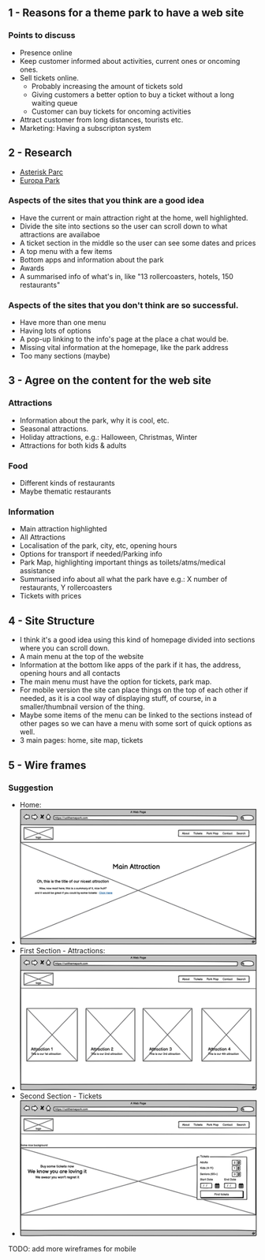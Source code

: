 ## 1 - Reasons for a theme park to have a web site
### Points to discuss
- Presence online
- Keep customer informed about activities, current ones or oncoming ones.
- Sell tickets online.
  - Probably increasing the amount of tickets sold
  - Giving customers a better option to buy a ticket without a long waiting queue
  - Customer can buy tickets for oncoming activities
- Attract customer from long distances, tourists etc.
- Marketing: Having a subscripton system


## 2 - Research

- [Asterisk Parc](asterisk_park/asterisk_park.md)
- [Europa Park](europa_park/europa_park.md)

### Aspects of the sites that you think are a good idea
- Have the current or main attraction right at the home, well highlighted.
- Divide the site into sections so the user can scroll down to what attractions are availaboe
- A ticket section in the middle so the user can see some dates and prices
- A top menu with a few items
- Bottom apps and information about the park
- Awards
- A summarised info of what's in, like "13 rollercoasters, hotels, 150 restaurants"

### Aspects of the sites that you don't think are so successful.
- Have more than one menu
- Having lots of options
- A pop-up linking to the info's page at the place a chat would be.
- Missing vital information at the homepage, like the park address
- Too many sections (maybe)

## 3 - Agree on the content for the web site
### Attractions
- Information about the park, why it is cool, etc.
- Seasonal attractions.
- Holiday attractions, e.g.: Halloween, Christmas, Winter
- Attractions for both kids & adults
### Food
- Different kinds of restaurants
- Maybe thematic restaurants
### Information
- Main attraction highlighted
- All Attractions
- Localisation of the park, city, etc, opening hours
- Options for transport if needed/Parking info
- Park Map, highlighting important things as toilets/atms/medical assistance
- Summarised info about all what the park have e.g.: X number of restaurants, Y rollercoasters
- Tickets with prices

## 4 - Site Structure
- I think it's a good idea using this kind of homepage divided into sections
where you can scroll down.
- A main menu at the top of the website
- Information at the bottom like apps of the park if it has, the address, opening hours
and all contacts
- The main menu must have the option for tickets, park map.
- For mobile version the site can place things on the top of each other if needed,
as it is a cool way of displaying stuff, of course, in a smaller/thumbnail version of the thing.
- Maybe some items of the menu can be linked to the sections instead of other pages
so we can have a menu with some sort of quick options as well.
- 3 main pages: home, site map, tickets

## 5 - Wire frames
### Suggestion
- Home:
- ![img.png](img/img.png)
- First Section - Attractions:
- ![img_1.png](img/img_1.png)
- Second Section - Tickets
- ![img_2.png](img/img_2.png)

TODO: add more wireframes for mobile